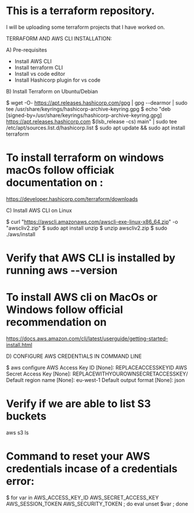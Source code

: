 # This is a terraform repository.

I will be uploading some terraform projects that I have worked on.

TERRAFORM AND AWS CLI INSTALLATION:

A) Pre-requisites 

* Install AWS CLI
* Install terraform CLI
* Install vs code editor
* Install Hashicorp plugin for vs code

B) Install Terraform on Ubuntu/Debian

$ wget -O- https://apt.releases.hashicorp.com/gpg | gpg --dearmor | sudo tee /usr/share/keyrings/hashicorp-archive-keyring.gpg
$ echo "deb [signed-by=/usr/share/keyrings/hashicorp-archive-keyring.gpg] https://apt.releases.hashicorp.com $(lsb_release -cs) main" | sudo tee /etc/apt/sources.list.d/hashicorp.list
$ sudo apt update && sudo apt install terraform

# To install terraform on windows macOs follow officiak documentation on :
https://developer.hashicorp.com/terraform/downloads

C) Install AWS CLI on Linux

$ curl "https://awscli.amazonaws.com/awscli-exe-linux-x86_64.zip" -o "awscliv2.zip"
$ sudo apt install unzip 
$ unzip awscliv2.zip
$ sudo ./aws/install
# Verify that AWS CLI is installed by running aws --version


# To install AWS cli on MacOs or Windows follow official recommendation on
 https://docs.aws.amazon.com/cli/latest/userguide/getting-started-install.html

D) CONFIGURE AWS CREDENTIALS IN COMMAND LINE 

$ aws configure
AWS Access Key ID [None]: REPLACEACCESSKEYID
AWS Secret Access Key [None]: REPLACEWITHYOUROWNSECRETACCESSKEY/
Default region name [None]: eu-west-1
Default output format [None]: json


# Verify if we are able to  list S3 buckets

aws s3 ls

# Command to reset your AWS credentials incase of a credentials error:

$ for var in AWS_ACCESS_KEY_ID AWS_SECRET_ACCESS_KEY AWS_SESSION_TOKEN AWS_SECURITY_TOKEN ; do eval unset $var ; done


